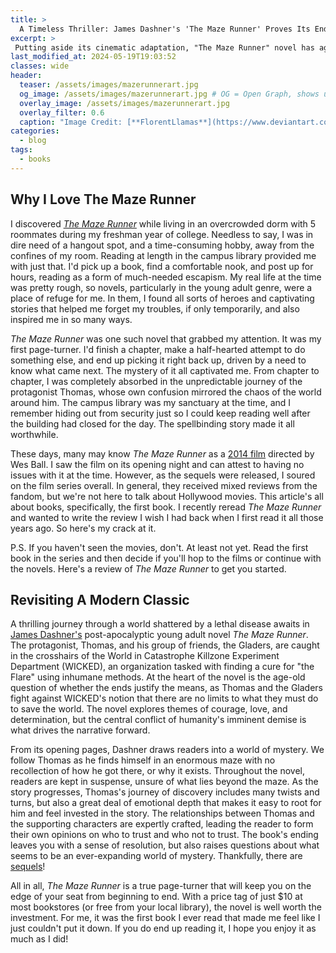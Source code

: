 ```yaml
---
title: > 
  A Timeless Thriller: James Dashner's 'The Maze Runner' Proves Its Endurance as a Modern Classic
excerpt: >
 Putting aside its cinematic adaptation, "The Maze Runner" novel has aged gracefully into a classic of dystopian science fiction.
last_modified_at: 2024-05-19T19:03:52
classes: wide
header:
  teaser: /assets/images/mazerunnerart.jpg
  og_image: /assets/images/mazerunnerart.jpg # OG = Open Graph, shows up in social sharing situations.
  overlay_image: /assets/images/mazerunnerart.jpg
  overlay_filter: 0.6
  caption: "Image Credit: [**FlorentLlamas**](https://www.deviantart.com/florentllamas/art/Maze-Runner-494931737)"
categories:
  - blog
tags:
  - books
---
```


<style>
  .page__hero--overlay {
      padding: 10em 0;
  }
</style>

## Why I Love The Maze Runner

I discovered [*The Maze Runner*](https://en.wikipedia.org/wiki/The_Maze_Runner) while living in an overcrowded dorm with 5 roommates during my freshman year of college. Needless to say, I was in dire need of a hangout spot, and a time-consuming hobby, away from the confines of my room. Reading at length in the campus library provided me with just that. I'd pick up a book, find a comfortable nook, and post up for hours, reading as a form of much-needed escapism. My real life at the time was pretty rough, so novels, particularly in the young adult genre, were a place of refuge for me. In them, I found all sorts of heroes and captivating stories that helped me forget my troubles, if only temporarily, and also inspired me in so many ways.

*The Maze Runner* was one such novel that grabbed my attention. It was my first page-turner. I'd finish a chapter, make a half-hearted attempt to do something else, and end up picking it right back up, driven by a need to know what came next. The mystery of it all captivated me. From chapter to chapter, I was completely absorbed in the unpredictable journey of the protagonist Thomas, whose own confusion mirrored the chaos of the world around him. The campus library was my sanctuary at the time, and I remember hiding out from security just so I could keep reading well after the building had closed for the day. The spellbinding story made it all worthwhile.

These days, many may know *The Maze Runner* as a [2014 film](https://en.wikipedia.org/wiki/The_Maze_Runner_(film)) directed by Wes Ball. I saw the film on its opening night and can attest to having no issues with it at the time. However, as the sequels were released, I soured on the film series overall. In general, they received mixed reviews from the fandom, but we're not here to talk about Hollywood movies. This article's all about books, specifically, the first book. I recently reread *The Maze Runner* and wanted to write the review I wish I had back when I first read it all those years ago. So here's my crack at it.

P.S. If you haven't seen the movies, don't. At least not yet. Read the first book in the series and then decide if you'll hop to the films or continue with the novels. Here's a review of *The Maze Runner* to get you started.

## Revisiting A Modern Classic

A thrilling journey through a world shattered by a lethal disease awaits in [James Dashner's](https://en.wikipedia.org/wiki/James_Dashner) post-apocalyptic young adult novel *The Maze Runner*. The protagonist, Thomas, and his group of friends, the Gladers, are caught in the crosshairs of the World in Catastrophe Killzone Experiment Department (WICKED), an organization tasked with finding a cure for "the Flare" using inhumane methods. At the heart of the novel is the age-old question of whether the ends justify the means, as Thomas and the Gladers fight against WICKED's notion that there are no limits to what they must do to save the world. The novel explores themes of courage, love, and determination, but the central conflict of humanity's imminent demise is what drives the narrative forward.

From its opening pages, Dashner draws readers into a world of mystery. We follow Thomas as he finds himself in an enormous maze with no recollection of how he got there, or why it exists. Throughout the novel, readers are kept in suspense, unsure of what lies beyond the maze. As the story progresses, Thomas's journey of discovery includes many twists and turns, but also a great deal of emotional depth that makes it easy to root for him and feel invested in the story. The relationships between Thomas and the supporting characters are expertly crafted, leading the reader to form their own opinions on who to trust and who not to trust. The book's ending leaves you with a sense of resolution, but also raises questions about what seems to be an ever-expanding world of mystery. Thankfully, there are [sequels](https://en.wikipedia.org/wiki/The_Maze_Runner_(book_series))!

All in all, *The Maze Runner* is a true page-turner that will keep you on the edge of your seat from beginning to end. With a price tag of just $10 at most bookstores (or free from your local library), the novel is well worth the investment. For me, it was the first book I ever read that made me feel like I just couldn't put it down. If you do end up reading it, I hope you enjoy it as much as I did!
